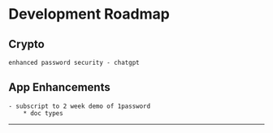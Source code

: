 # Development Roadmap

## Crypto

    enhanced password security - chatgpt

## App Enhancements

    - subscript to 2 week demo of 1password
        * doc types

---
